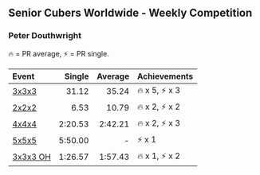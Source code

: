 ## Senior Cubers Worldwide - Weekly Competition
### Peter Douthwright

🔥 = PR average, ⚡ = PR single.

| Event | Single | Average | Achievements|
| :-- | --: | --: | :-- |
| [3x3x3](peter_douthwright/333.md) | 31.12 | 35.24 | <span style="white-space: nowrap">🔥 x 5, ⚡ x 3</span> |
| [2x2x2](peter_douthwright/222.md) | 6.53 | 10.79 | <span style="white-space: nowrap">🔥 x 2, ⚡ x 2</span> |
| [4x4x4](peter_douthwright/444.md) | 2:20.53 | 2:42.21 | <span style="white-space: nowrap">🔥 x 2, ⚡ x 3</span> |
| [5x5x5](peter_douthwright/555.md) | 5:50.00 | - | <span style="white-space: nowrap">⚡ x 1</span> |
| [<span style="white-space: nowrap">3x3x3 OH</span>](peter_douthwright/333oh.md) | 1:26.57 | 1:57.43 | <span style="white-space: nowrap">🔥 x 1, ⚡ x 2</span> |

<!-- Global site tag (gtag.js) - Google Analytics -->
<script async src="https://www.googletagmanager.com/gtag/js?id=UA-86348435-3"></script>
<script>window.dataLayer = window.dataLayer || []; function gtag() {dataLayer.push(arguments);} gtag('js', new Date()); gtag('config', 'UA-86348435-3');</script>
